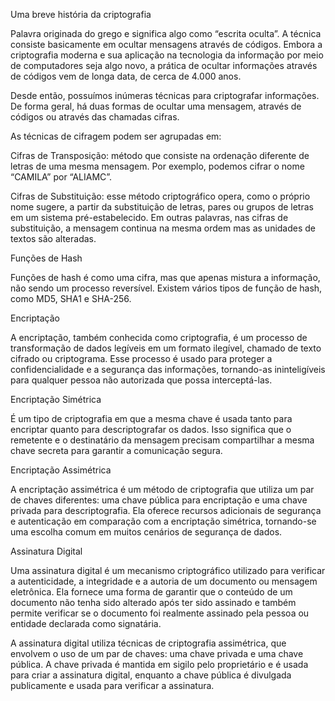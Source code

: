 
Uma breve história da criptografia

Palavra originada do grego e significa algo como “escrita oculta”. 
A técnica consiste basicamente em ocultar mensagens através de códigos.
Embora a criptografia moderna e sua aplicação na tecnologia da informação 
por meio de computadores seja algo novo, a prática de ocultar informações 
através de códigos vem de longa data, de cerca de 4.000 anos.

Desde então, possuímos inúmeras técnicas para criptografar informações. 
De forma geral, há duas formas de ocultar uma mensagem, através de códigos 
ou através das chamadas cifras.

As técnicas de cifragem podem ser agrupadas em:

Cifras de Transposição: método que consiste na ordenação diferente de letras 
de uma mesma mensagem. Por exemplo, podemos cifrar o nome “CAMILA” por “ALIAMC”.

Cifras de Substituição: esse método criptográfico opera, como o próprio nome sugere, 
a partir da substituição de letras, pares ou grupos de letras em um sistema pré-estabelecido. 
Em outras palavras, nas cifras de substituição, a mensagem continua na mesma ordem mas 
as unidades de textos são alteradas. 


Funções de Hash

Funções de hash é como uma cifra, mas que apenas mistura a informação, não sendo um 
processo reversível.
Existem vários tipos de função de hash, como MD5, SHA1 e SHA-256.


Encriptação

A encriptação, também conhecida como criptografia, é um processo de transformação de 
dados legíveis em um formato ilegível, chamado de texto cifrado ou criptograma. 
Esse processo é usado para proteger a confidencialidade e a segurança das informações, 
tornando-as ininteligíveis para qualquer pessoa não autorizada que possa interceptá-las.


Encriptação Simétrica

É um tipo de criptografia em que a mesma chave é usada tanto para encriptar quanto 
para descriptografar os dados. Isso significa que o remetente e o destinatário da 
mensagem precisam compartilhar a mesma chave secreta para garantir a comunicação 
segura.


Encriptação Assimétrica

A encriptação assimétrica é um método de criptografia que utiliza um par de chaves 
diferentes: uma chave pública para encriptação e uma chave privada para descriptografia. 
Ela oferece recursos adicionais de segurança e autenticação em comparação com a 
encriptação simétrica, tornando-se uma escolha comum em muitos cenários de 
segurança de dados.


Assinatura Digital

Uma assinatura digital é um mecanismo criptográfico utilizado para verificar a 
autenticidade, a integridade e a autoria de um documento ou mensagem eletrônica. 
Ela fornece uma forma de garantir que o conteúdo de um documento não tenha sido 
alterado após ter sido assinado e também permite verificar se o documento foi 
realmente assinado pela pessoa ou entidade declarada como signatária.

A assinatura digital utiliza técnicas de criptografia assimétrica, que envolvem 
o uso de um par de chaves: uma chave privada e uma chave pública. A chave privada 
é mantida em sigilo pelo proprietário e é usada para criar a assinatura digital, 
enquanto a chave pública é divulgada publicamente e usada para verificar 
a assinatura.